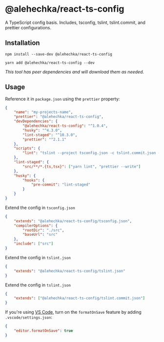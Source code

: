 # @alehechka/react-ts-config

A TypeScript config basis. Includes, tsconfig, tslint, tslint.commit, and prettier configurations.

## Installation

```
npm install --save-dev @alehechka/react-ts-config
```

```
yarn add @alehechka/react-ts-config --dev
```

_This tool has peer dependencies and will download them as needed._

## Usage

Reference it in `package.json` using the `prettier` property:

```json
{
	"name": "my-projects-name",
	"prettier": "@alehechka/react-ts-config",
	"devDependencies": {
		"@alehechka/react-ts-config": "^1.0.4",
		"husky": "^4.3.0",
		"lint-staged": "^10.3.0",
		"prettier": "^2.1.1"
	},
	"scripts": {
		"lint": "tslint --project tsconfig.json -c tslint.commit.json --fix"
	},
	"lint-staged": {
		"src/**/*.{ts,tsx}": ["yarn lint", "prettier --write"]
	},
	"husky": {
		"hooks": {
			"pre-commit": "lint-staged"
		}
	}
}
```

Extend the config in `tsconfig.json`

```json
{
	"extends": "@alehechka/react-ts-config/tsconfig.json",
	"compilerOptions": {
		"rootDir": "./src",
		"baseUrl": "src"
	},
	"include": ["src"]
}
```

Extend the config in `tslint.json`

```json
{
	"extends": "@alehechka/react-ts-config/tslint.json"
}
```

Extend the config in `tslint.json`

```json
{
	"extends": ["@alehechka/react-ts-config/tslint.commit.json"]
}
```

If you're using [VS Code](https://code.visualstudio.com/), turn on the `formatOnSave` feature by adding `.vscode/settings.json`:

```json
{
	"editor.formatOnSave": true
}
```
